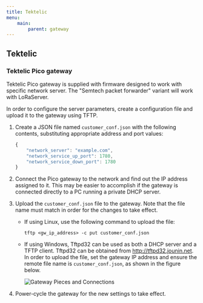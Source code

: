 ```yaml
---
title: Tektelic
menu:
    main:
        parent: gateway
---
```


## Tektelic

### Tektelic Pico gateway

Tektelic Pico gateway is supplied with firmware designed to work with specific
network server. The "Semtech packet forwarder" variant will work with LoRaServer.

In order to configure the server parameters, create a configuration file and
upload it to the gateway using TFTP.

1. Create a JSON file named `customer_conf.json` with the following contents,
   substituting appropriate address and port values:

   ```javascript
   {
       "network_server": "example.com",
       "network_service_up_port": 1780,
       "network_service_down_port": 1780
   }
   ```
2. Connect the Pico gateway to the network and find out the IP address assigned
   to it. This may be easier to accomplish if the gateway is connected directly
   to a PC running a private DHCP server.
3. Upload the `customer_conf.json` file to the gateway. Note that the file name
   must match in order for the changes to take effect.

      * If using Linux, use the following command to upload the file:

            tftp <gw_ip_address> -c put customer_conf.json

      * If using Windows, Tftpd32 can be used as both a DHCP server and a TFTP client.
        Tftpd32 can be obtained from http://tftpd32.jounin.net. In order to upload
        the file, set the gateway IP address and ensure the remote file name is
        `customer_conf.json`, as shown in the figure below.

        ![Gateway Pieces and Connections](/lora-gateway-bridge/img/TektelicPicoTftpSettings.png)

4. Power-cycle the gateway for the new settings to take effect.

